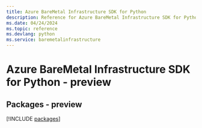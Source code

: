```yaml
---
title: Azure BareMetal Infrastructure SDK for Python
description: Reference for Azure BareMetal Infrastructure SDK for Python
ms.date: 04/24/2024
ms.topic: reference
ms.devlang: python
ms.service: baremetalinfrastructure
---
```

# Azure BareMetal Infrastructure SDK for Python - preview
## Packages - preview
[!INCLUDE [packages](baremetal-infrastructure-index.md)]